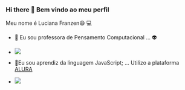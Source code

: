 ### Hi there 👋 Bem vindo ao meu perfil


Meu nome é Luciana Franzen😄 💻
- 🔭 Eu sou professora de Pensamento Computacional ... 👽
- ![](https://tenor.com/pt-BR/view/omb-oh-my-buddha-barbie-what-the-omg-gif-16087570)
- 🌱Eu sou aprendiz da linguagem JavaScript; ...
Utilizo a plataforma [ALURA](https://cursos.alura.com.br/dashboard)

-  ![](https://media1.tenor.com/m/kKyF41hEeDUAAAAd/lions.gif)
